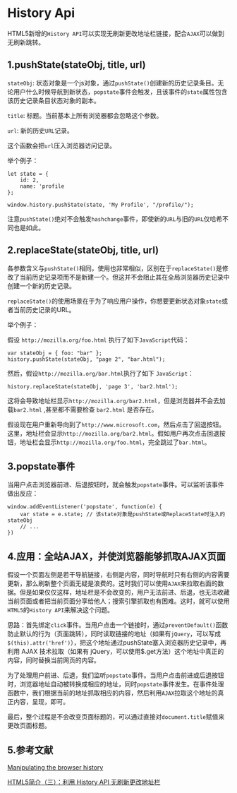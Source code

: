 # History Api

HTML5新增的`History API`可以实现无刷新更改地址栏链接，配合`AJAX`可以做到无刷新跳转。

## 1.pushState(stateObj, title, url)

`stateObj`: 状态对象是一个js对象，通过`pushState()`创建新的历史记录条目。无论用户什么时候导航到新状态，`popstate`事件会触发，且该事件的`state`属性包含该历史记录条目状态对象的副本。

`title`: 标题。当前基本上所有浏览器都会忽略这个参数。

`url`: 新的历史`URL`记录。

这个函数会把`url`压入浏览器访问记录。

举个例子：

```
let state = {
    id: 2,
    name: 'profile
};

window.history.pushState(state, 'My Profile', "/profile/");
```

注意`pushState()`绝对不会触发`hashchange`事件，即使新的`URL`与旧的`URL`仅哈希不同也是如此。

## 2.replaceState(stateObj, title, url)

各参数含义与`pushState()`相同，使用也非常相似，区别在于`replaceState()`是修改了当前历史记录项而不是新建一个。但这并不会阻止其在全局浏览器历史记录中创建一个新的历史记录。

`replaceState()`的使用场景在于为了响应用户操作，你想要更新状态对象`state`或者当前历史记录的URL。

举个例子：

假设 `http://mozilla.org/foo.html` 执行了如下`JavaScript`代码：

```
var stateObj = { foo: "bar" };
history.pushState(stateObj, "page 2", "bar.html"); 
```
然后，假设`http://mozilla.org/bar.html`执行了如下 `JavaScript`：

```
history.replaceState(stateObj, 'page 3', 'bar2.html');
```

这将会导致地址栏显示`http://mozilla.org/bar2.html`，但是浏览器并不会去加载`bar2.html` ,甚至都不需要检查 `bar2.html` 是否存在。

假设现在用户重新导向到了`http://www.microsoft.com`，然后点击了回退按钮。这里，地址栏会显示`http://mozilla.org/bar2.html`。假如用户再次点击回退按钮，地址栏会显示`http://mozilla.org/foo.html`，完全跳过了`bar.html`。

## 3.popstate事件

当用户点击浏览器前进、后退按钮时，就会触发`popstate`事件。可以监听该事件做出反应：

```
window.addEventListener('popstate', function(e) {
    var state = e.state; // 该state对象是pushState或ReplaceState时注入的stateObj
    // ...
})
```

## 4.应用：全站AJAX，并使浏览器能够抓取AJAX页面

假设一个页面左侧是若干导航链接，右侧是内容，同时导航时只有右侧的内容需要更新，那么刷新整个页面无疑是浪费的。这时我们可以使用`AJAX`来拉取右面的数据。但是如果仅仅这样，地址栏是不会改变的，用户无法前进、后退，也无法收藏当前页面或者把当前页面分享给他人；搜索引擎抓取也有困难。这时，就可以使用`HTML5`的`History API`来解决这个问题。

思路：首先绑定`click`事件。当用户点击一个链接时，通过`preventDefault()`函数防止默认的行为（页面跳转），同时读取链接的地址（如果有`jQuery`，可以写成`$(this).attr('href')`），把这个地址通过pushState塞入浏览器历史记录中，再利用 AJAX 技术拉取（如果有 jQuery，可以使用$.get方法）这个地址中真正的内容，同时替换当前网页的内容。

为了处理用户前进、后退，我们监听`popstate`事件。当用户点击前进或后退按钮时，浏览器地址自动被转换成相应的地址，同时`popstate`事件发生。在事件处理函数中，我们根据当前的地址抓取相应的内容，然后利用`AJAX`拉取这个地址的真正内容，呈现，即可。

最后，整个过程是不会改变页面标题的，可以通过直接对`document.title`赋值来更改页面标题。

## 5.参考文献

[Manipulating the browser history](https://developer.mozilla.org/zh-CN/docs/Web/API/History_API)

[HTML5简介（三）：利用 History API 无刷新更改地址栏](https://www.renfei.org/blog/html5-introduction-3-history-api.html)

